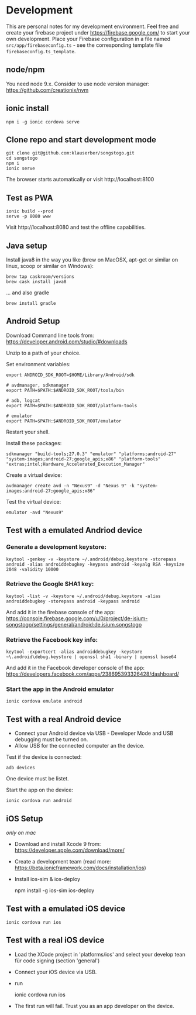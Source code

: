 
# Development

This are personal notes for my development environment. Feel free and create your firebase project under https://firebase.google.com/ to start your own development. Place your Firebase configuration in a file named `src/app/firebaseconfig.ts` - see the corresponding template file `firebaseconfig.ts_template`. 

## node/npm

You need node 9.x. Consider to use node version manager: https://github.com/creationix/nvm

## ionic install

    npm i -g ionic cordova serve

## Clone repo and start development mode

    git clone git@github.com:klauserber/songstogo.git
    cd songstogo
    npm i
    ionic serve

The browser starts automatically or visit http://localhost:8100

## Test as PWA

    ionic build --prod
    serve -p 8080 www

Visit http://localhost:8080 and test the offline capabilities.

## Java setup

Install java8 in the way you like (brew on MacOSX, apt-get or similar on linux, scoop or similar on Windows):

    brew tap caskroom/versions
    brew cask install java8

... and also gradle

    brew install gradle

## Android Setup

Download Command line tools from: https://developer.android.com/studio/#downloads

Unzip to a path of your choice.

Set environment variables:

    export ANDROID_SDK_ROOT=$HOME/Library/Android/sdk

    # avdmanager, sdkmanager
    export PATH=$PATH:$ANDROID_SDK_ROOT/tools/bin

    # adb, logcat
    export PATH=$PATH:$ANDROID_SDK_ROOT/platform-tools

    # emulator
    export PATH=$PATH:$ANDROID_SDK_ROOT/emulator

Restart your shell.

Install these packages:

    sdkmanager "build-tools;27.0.3" "emulator" "platforms;android-27" "system-images;android-27;google_apis;x86" "platform-tools" "extras;intel;Hardware_Accelerated_Execution_Manager"

Create a virtual device:

    avdmanager create avd -n "Nexus9" -d "Nexus 9" -k "system-images;android-27;google_apis;x86"

Test the virtual device:
    
    emulator -avd "Nexus9"


## Test with a emulated Andriod device

### Generate a development keystore:

    keytool -genkey -v -keystore ~/.android/debug.keystore -storepass android -alias androiddebugkey -keypass android -keyalg RSA -keysize 2048 -validity 10000

### Retrieve the Google SHA1 key:

    keytool -list -v -keystore ~/.android/debug.keystore -alias androiddebugkey -storepass android -keypass android

And add it in the firebase console of the app: https://console.firebase.google.com/u/0/project/de-isium-songstogo/settings/general/android:de.isium.songstogo

### Retrieve the Facebook key info:

    keytool -exportcert -alias androiddebugkey -keystore ~\.android\debug.keystore | openssl sha1 -binary | openssl base64

And add it in the Facebook developer console of the app: https://developers.facebook.com/apps/238695393326428/dashboard/

### Start the app in the Android emulator

    ionic cordova emulate android

## Test with a real Android device

* Connect your Android device via USB - Developer Mode and USB debugging must be turned on.
* Allow USB for the connected computer an the device.

Test if the device is connected:

    adb devices

One device must be listet.

Start the app on the device:

    ionic cordova run android 

## iOS Setup

*only on mac*

* Download and install Xcode 9 from: https://developer.apple.com/download/more/
* Create a development team (read more: https://beta.ionicframework.com/docs/installation/ios)

* Install ios-sim & ios-deploy

    npm install -g ios-sim ios-deploy


## Test with a emulated iOS device

    ionic cordova run ios

## Test with a real iOS device

* Load the XCode project in 'platforms/ios' and select your develop tean für code signing (section 'general')
* Connect your iOS device via USB.
* run

    ionic cordova run ios

* The first run will fail. Trust you as an app developer on the device. 
